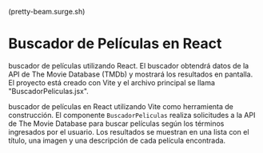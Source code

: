 (pretty-beam.surge.sh)


# Buscador de Películas en React

 buscador de películas utilizando React. El buscador obtendrá datos de la API de The Movie Database (TMDb) y mostrará los resultados en pantalla. El proyecto está creado con Vite y el archivo principal se llama "BuscadorPeliculas.jsx".


buscador de películas en React utilizando Vite como herramienta de construcción. El componente `BuscadorPeliculas` realiza solicitudes a la API de The Movie Database para buscar películas según los términos ingresados por el usuario. Los resultados se muestran en una lista con el título, una imagen y una descripción de cada película encontrada.
